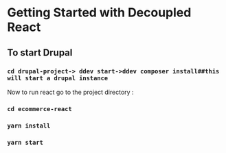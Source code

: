 # Getting Started with Decoupled React

## To start Drupal

### `cd drupal-project-> ddev start->ddev composer install##this will start a drupal instance`

Now to run react go to the project directory :

### `cd ecommerce-react`

### `yarn install`

### `yarn start`
